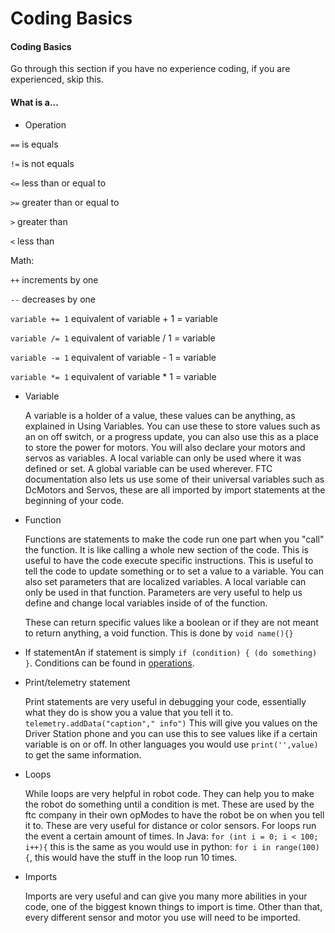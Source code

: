 # Coding Basics

#### Coding Basics <a href="#cbasics" id="cbasics"></a>

Go through this section if you have no experience coding, if you are experienced, skip this.

#### What is a... <a href="#wia" id="wia"></a>

* Operation

`==` is equals

`!=` is not equals

`<=` less than or equal to

`>=` greater than or equal to

`>` greater than

`<` less than

Math:

`++` increments by one

`--` decreases by one

`variable += 1` equivalent of variable + 1 = variable

`variable /= 1` equivalent of variable / 1 = variable

`variable -= 1` equivalent of variable - 1 = variable

`variable *= 1` equivalent of variable \* 1 = variable

*   Variable

    A variable is a holder of a value, these values can be anything, as explained in Using Variables. You can use these to store values such as an on off switch, or a progress update, you can also use this as a place to store the power for motors. You will also declare your motors and servos as variables. A local variable can only be used where it was defined or set. A global variable can be used wherever. FTC documentation also lets us use some of their universal variables such as DcMotors and Servos, these are all imported by import statements at the beginning of your code.
*   Function

    Functions are statements to make the code run one part when you "call" the function. It is like calling a whole new section of the code. This is useful to have the code execute specific instructions. This is useful to tell the code to update something or to set a value to a variable. You can also set parameters that are localized variables. A local variable can only be used in that function. Parameters are very useful to help us define and change local variables inside of of the function.

    These can return specific values like a boolean or if they are not meant to return anything, a void function. This is done by `void name(){}`
* If statementAn if statement is simply `if (condition) { (do something) }`. Conditions can be found in [operations](codingbasics.md#oper).
*   Print/telemetry statement

    Print statements are very useful in debugging your code, essentially what they do is show you a value that you tell it to. `telemetry.addData("caption"," info")` This will give you values on the Driver Station phone and you can use this to see values like if a certain variable is on or off. In other languages you would use `print('',value)` to get the same information.
*   Loops

    While loops are very helpful in robot code. They can help you to make the robot do something until a condition is met. These are used by the ftc company in their own opModes to have the robot be on when you tell it to. These are very useful for distance or color sensors. For loops run the event a certain amount of times. In Java: `for (int i = 0; i < 100; i++){` this is the same as you would use in python: `for i in range(100){`, this would have the stuff in the loop run 10 times.
*   Imports

    Imports are very useful and can give you many more abilities in your code, one of the biggest known things to import is time. Other than that, every different sensor and motor you use will need to be imported.
